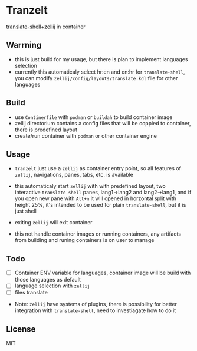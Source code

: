 # Tranzelt

[translate-shell](https://github.com/soimort/translate-shell)+[zellij](https://github.com/zellij-org/zellij) in container

## Warrning

* this is just build for my usage, but there is plan to implement languages selection
* currently this automaticaly select hr:en and en:hr for `translate-shell`, you can modify `zellij/config/layouts/translate.kdl` file for other languages

## Build

* use `Continerfile` with `podman` or `buildah` to build container image
* zellij directorium contains a config files that will be coppied to container, there is predefined layout
* create/run container with `podman` or other container engine

## Usage

* `tranzelt` just use a `zellij` as container entry point, so all features of `zellij`, navigations, panes, tabs, etc. is available
* this automaticaly start `zellij` with with predefined layout, two interactive `translate-shell` panes, lang1->lang2 and lang2->lang1, and if you open new pane with `Alt+n` it will opened in horzontal split with height 25%, it's intended to be used for plain `translate-shell`, but it is just shell
* exiting `zellij` will exit container

* this not handle container images or running containers, any artifacts from building and runing containers is on user to manage


## Todo

- [ ] Container ENV variable for languages, container image will be build with those languages as default
- [ ] language selection with `zellij`
- [ ] files translate

* Note: `zellij` have systems of plugins, there is possibility for better integration with `translate-shell`, need to investiagate how to do it

## License

MIT
